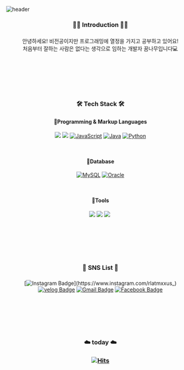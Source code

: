  ![header](https://capsule-render.vercel.app/api?type=Waving&color=auto&height=350&section=header&text=SeungHyun's%20&fontSize=90&fontAlignY=45&animation=fadeIn&fontColor=FFFFFF&desc=GitHub%20Profiles&descAlignY=57&descAlign=75)

<div align="center">
<h3>🙇‍♀️ Introduction 🙇‍♀️<h3/>
 </div>
 
 <div align="center">
 안녕하세요! 비전공이지만 프로그래밍에 열정을 가지고 공부하고 있어요!<br/>
처음부터 잘하는 사람은 없다는 생각으로 임하는 개발자 꿈나무입니다💻
</div>

<br/><br/><br/><br/><br/>

  <div align="center">
  <h3>🛠️ Tech Stack 🛠️<h3/>
  </div>

 <div align="center">
 <h4>📌Programming & Markup Languages<h4/>
  </div>

 <div align="center">
  
<img src="https://img.shields.io/badge/CSS3-1572B6?style=flat-square&logo=CSS3&logoColor=white"/></a> <img src="https://img.shields.io/badge/HTML5-E34F26?style=flat-square&logo=HTML5&logoColor=white"/></a> [![JavaScript](https://img.shields.io/badge/JavaScript-F7DF1E?style=flat&logo=JavaScript&logoColor=white)](https://github.com/imseunghyunK/JavaScript_Reviews) [![Java](https://img.shields.io/badge/Java-007396?style=flat&logo=Java&logoColor=white)](https://github.com/imseunghyunK/Java_Reviews) [![Python](https://img.shields.io/badge/Python-3776AB?style=flat&logo=Python&logoColor=white)](https://github.com/imseunghyunK/Java_Reviews) 
 
  
 <br/>

 <div align="center">
 <h4>📌Database <h4/>
 </div> 
  
 
 <div align="center">
  
[![MySQL](https://img.shields.io/badge/MySQL-4479A1?style=flat&logo=MySQL&logoColor=white)](https://github.com/imseunghyunK/MySQL_Reviews) [![Oracle](https://img.shields.io/badge/Oracle-F80000?style=flat&logo=Oracle&logoColor=white)](https://github.com/imseunghyunK/PL-SQL_Reviews)
  
  
<br/>

 <div align="center">
 <h4>📌Tools <h4/>
 </div>
  
 <div align="center">
<img src="https://img.shields.io/badge/Eclipse IDE-2C2255?style=flat&logo=Eclipse IDE&logoColor=white"/></a> <img src="https://img.shields.io/badge/Visual Studio Code-007ACC?style=flat&logo=Visual Studio Code&logoColor=white"/></a> <img src="https://img.shields.io/badge/DBeaver-7F6D60?style=flat&logo=DBeaver&logoColor=white"/></a>&nbsp 
 </div> 
 
 
 
 <br/><br/><br/><br/><br/>   
  
  <div align="center">
  <h3>🚀 SNS List 🚀<h3/>
  </div>
      
  <div align="center">  
    
[![Instagram Badge](https://img.shields.io/badge/Instagram-E4405F?style=flat&logo=Instagram&logoColor=white&link=https://www.instagram.com/rlatmxxus_)](https://www.instagram.com/rlatmxxus_) [![velog Badge](https://img.shields.io/badge/velog-20C997?style=flat&logo=velog&logoColor=white&link=https://velog.io/@tmdgus8779)](https://velog.io/@tmdgus8779) [![Gmail Badge](https://img.shields.io/badge/Gmail-d14836?style=flat&logo=Gmail&logoColor=white&link=mailto:snugyun01@gmail.com)](mailto:tmdgus8777@gmail.com) [![Facebook Badge](https://img.shields.io/badge/facebook-1877f2?style=flat&logo=facebook&logoColor=white&link=https://www.facebook.com/rla.tmxxus)](https://www.facebook.com/rla.tmxxus)
      </div>
    
<br/><br/><br/><br/><br/>
    
 <div align="center">
   
 <h3>☁️ today ☁️<h3/>
   
[![Hits](https://hits.seeyoufarm.com/api/count/incr/badge.svg?url=https%3A%2F%2Fgithub.com%2FimseunghyunK&count_bg=%23CEB0BB&title_bg=%23555555&icon=&icon_color=%23E7E7E7&title=hits&edge_flat=false)](https://hits.seeyoufarm.com)
